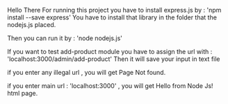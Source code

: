 Hello There
For running this project you have to install express.js by : 'npm install --save express'
You have to install that library in the folder that the nodejs.js placed.

Then you can run it by : 'node nodejs.js'

If you want to test add-product module you have to assign the url with : 'localhost:3000/admin/add-product'
Then it will save your input in text file

if you enter any illegal url , you will get Page Not found.

if you enter main url : 'localhost:3000' , you will get Hello from Node Js! html page.



